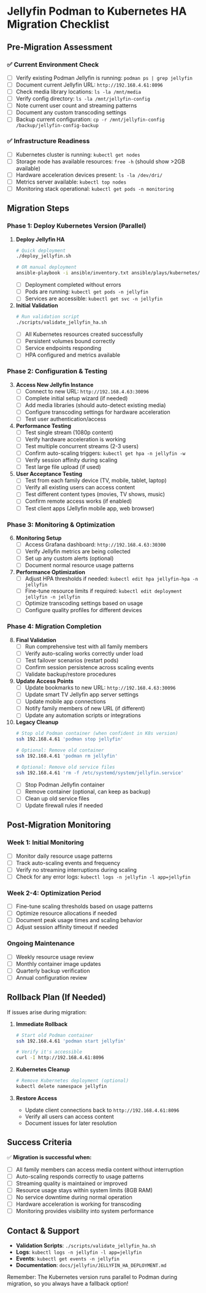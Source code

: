 # Jellyfin Podman to Kubernetes HA Migration Checklist

## Pre-Migration Assessment

### ✅ Current Environment Check
- [ ] Verify existing Podman Jellyfin is running: `podman ps | grep jellyfin`
- [ ] Document current Jellyfin URL: `http://192.168.4.61:8096`
- [ ] Check media library locations: `ls -la /mnt/media`
- [ ] Verify config directory: `ls -la /mnt/jellyfin-config`
- [ ] Note current user count and streaming patterns
- [ ] Document any custom transcoding settings
- [ ] Backup current configuration: `cp -r /mnt/jellyfin-config /backup/jellyfin-config-backup`

### ✅ Infrastructure Readiness
- [ ] Kubernetes cluster is running: `kubectl get nodes`
- [ ] Storage node has available resources: `free -h` (should show >2GB available)
- [ ] Hardware acceleration devices present: `ls -la /dev/dri/`
- [ ] Metrics server available: `kubectl top nodes`
- [ ] Monitoring stack operational: `kubectl get pods -n monitoring`

## Migration Steps

### Phase 1: Deploy Kubernetes Version (Parallel)

1. **Deploy Jellyfin HA**
   ```bash
   # Quick deployment
   ./deploy_jellyfin.sh
   
   # OR manual deployment
   ansible-playbook -i ansible/inventory.txt ansible/plays/kubernetes/deploy_jellyfin.yaml
   ```
   - [ ] Deployment completed without errors
   - [ ] Pods are running: `kubectl get pods -n jellyfin`
   - [ ] Services are accessible: `kubectl get svc -n jellyfin`

2. **Initial Validation**
   ```bash
   # Run validation script
   ./scripts/validate_jellyfin_ha.sh
   ```
   - [ ] All Kubernetes resources created successfully
   - [ ] Persistent volumes bound correctly
   - [ ] Service endpoints responding
   - [ ] HPA configured and metrics available

### Phase 2: Configuration & Testing

3. **Access New Jellyfin Instance**
   - [ ] Connect to new URL: `http://192.168.4.63:30096`
   - [ ] Complete initial setup wizard (if needed)
   - [ ] Add media libraries (should auto-detect existing media)
   - [ ] Configure transcoding settings for hardware acceleration
   - [ ] Test user authentication/access

4. **Performance Testing**
   - [ ] Test single stream (1080p content)
   - [ ] Verify hardware acceleration is working
   - [ ] Test multiple concurrent streams (2-3 users)
   - [ ] Confirm auto-scaling triggers: `kubectl get hpa -n jellyfin -w`
   - [ ] Verify session affinity during scaling
   - [ ] Test large file upload (if used)

5. **User Acceptance Testing**
   - [ ] Test from each family device (TV, mobile, tablet, laptop)
   - [ ] Verify all existing users can access content
   - [ ] Test different content types (movies, TV shows, music)
   - [ ] Confirm remote access works (if enabled)
   - [ ] Test client apps (Jellyfin mobile app, web browser)

### Phase 3: Monitoring & Optimization

6. **Monitoring Setup**
   - [ ] Access Grafana dashboard: `http://192.168.4.63:30300`
   - [ ] Verify Jellyfin metrics are being collected
   - [ ] Set up any custom alerts (optional)
   - [ ] Document normal resource usage patterns

7. **Performance Optimization**
   - [ ] Adjust HPA thresholds if needed: `kubectl edit hpa jellyfin-hpa -n jellyfin`
   - [ ] Fine-tune resource limits if required: `kubectl edit deployment jellyfin -n jellyfin`
   - [ ] Optimize transcoding settings based on usage
   - [ ] Configure quality profiles for different devices

### Phase 4: Migration Completion

8. **Final Validation**
   - [ ] Run comprehensive test with all family members
   - [ ] Verify auto-scaling works correctly under load
   - [ ] Test failover scenarios (restart pods)
   - [ ] Confirm session persistence across scaling events
   - [ ] Validate backup/restore procedures

9. **Update Access Points**
   - [ ] Update bookmarks to new URL: `http://192.168.4.63:30096`
   - [ ] Update smart TV Jellyfin app server settings
   - [ ] Update mobile app connections
   - [ ] Notify family members of new URL (if different)
   - [ ] Update any automation scripts or integrations

10. **Legacy Cleanup**
    ```bash
    # Stop old Podman container (when confident in K8s version)
    ssh 192.168.4.61 'podman stop jellyfin'
    
    # Optional: Remove old container
    ssh 192.168.4.61 'podman rm jellyfin'
    
    # Optional: Remove old service files
    ssh 192.168.4.61 'rm -f /etc/systemd/system/jellyfin.service'
    ```
    - [ ] Stop Podman Jellyfin container
    - [ ] Remove container (optional, can keep as backup)
    - [ ] Clean up old service files
    - [ ] Update firewall rules if needed

## Post-Migration Monitoring

### Week 1: Initial Monitoring
- [ ] Monitor daily resource usage patterns
- [ ] Track auto-scaling events and frequency
- [ ] Verify no streaming interruptions during scaling
- [ ] Check for any error logs: `kubectl logs -n jellyfin -l app=jellyfin`

### Week 2-4: Optimization Period
- [ ] Fine-tune scaling thresholds based on usage patterns
- [ ] Optimize resource allocations if needed
- [ ] Document peak usage times and scaling behavior
- [ ] Adjust session affinity timeout if needed

### Ongoing Maintenance
- [ ] Weekly resource usage review
- [ ] Monthly container image updates
- [ ] Quarterly backup verification
- [ ] Annual configuration review

## Rollback Plan (If Needed)

If issues arise during migration:

1. **Immediate Rollback**
   ```bash
   # Start old Podman container
   ssh 192.168.4.61 'podman start jellyfin'
   
   # Verify it's accessible
   curl -I http://192.168.4.61:8096
   ```

2. **Kubernetes Cleanup**
   ```bash
   # Remove Kubernetes deployment (optional)
   kubectl delete namespace jellyfin
   ```

3. **Restore Access**
   - Update client connections back to `http://192.168.4.61:8096`
   - Verify all users can access content
   - Document issues for later resolution

## Success Criteria

✅ **Migration is successful when:**
- [ ] All family members can access media content without interruption
- [ ] Auto-scaling responds correctly to usage patterns
- [ ] Streaming quality is maintained or improved
- [ ] Resource usage stays within system limits (8GB RAM)
- [ ] No service downtime during normal operation
- [ ] Hardware acceleration is working for transcoding
- [ ] Monitoring provides visibility into system performance

## Contact & Support

- **Validation Scripts**: `./scripts/validate_jellyfin_ha.sh`
- **Logs**: `kubectl logs -n jellyfin -l app=jellyfin`
- **Events**: `kubectl get events -n jellyfin`
- **Documentation**: `docs/jellyfin/JELLYFIN_HA_DEPLOYMENT.md`

Remember: The Kubernetes version runs parallel to Podman during migration, so you always have a fallback option!